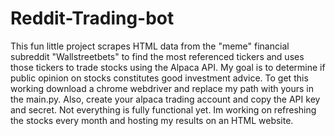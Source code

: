 # Reddit-Trading-bot
This fun little project scrapes HTML data from the "meme" financial subreddit "Wallstreetbets" to find the most referenced tickers and uses those tickers to trade stocks using the Alpaca API. My goal is to determine if public opinion on stocks constitutes good investment advice. To get this working download a chrome webdriver and replace my path with yours in the main.py. Also, create your alpaca trading account and copy the API key and secret. Not everything is fully functional yet. Im working on refreshing the stocks every month and hosting my results on an HTML website.
